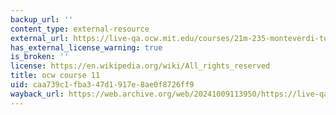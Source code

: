 ```yaml
---
backup_url: ''
content_type: external-resource
external_url: https://live-qa.ocw.mit.edu/courses/21m-235-monteverdi-to-mozart-1600-1800-fall-2013/
has_external_license_warning: true
is_broken: ''
license: https://en.wikipedia.org/wiki/All_rights_reserved
title: ocw course 11
uid: caa739c1-fba3-47d1-917e-8ae0f8726ff9
wayback_url: https://web.archive.org/web/20241009113950/https://live-qa.ocw.mit.edu/courses/21m-235-monteverdi-to-mozart-1600-1800-fall-2013/
---
```

